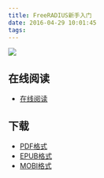 ```yaml
---
title: FreeRADIUS新手入门
date: 2016-04-29 10:01:45
tags:
---
```


![](https://ek8whxe.cloudimg.io/s/width/226/https://www.gitbook.com/cover/book/akagi201/freeradius-beginners-guide.jpg)

<!--more-->

## 在线阅读 ##

+ [在线阅读](https://www.gitbook.com/book/akagi201/freeradius-beginners-guide/details)

## 下载 ##

+ [PDF格式](https://www.gitbook.com/download/pdf/book/akagi201/freeradius-beginners-guide)
+ [EPUB格式](https://www.gitbook.com/download/epub/book/akagi201/freeradius-beginners-guide)
+ [MOBI格式](https://www.gitbook.com/download/mobi/book/akagi201/freeradius-beginners-guide)
